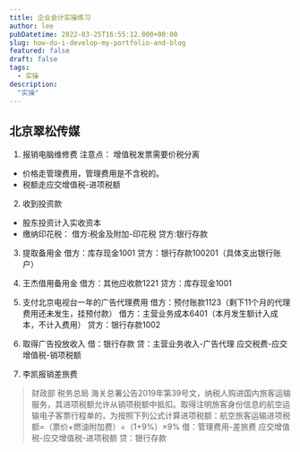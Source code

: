 ```yaml
---
title: 企业会计实操练习
author: lee
pubDatetime: 2022-03-25T16:55:12.000+00:00
slug: how-do-i-develop-my-portfolio-and-blog
featured: false
draft: false
tags:
  - 实操
description:
  "实操"
---
```


## 北京翠松传媒
1. 报销电脑维修费
注意点：
增值税发票需要价税分离
- 价格走管理费用，管理费用是不含税的。
- 税额走应交增值税-进项税额

2. 收到投资款
- 股东投资计入实收资本
- 缴纳印花税：
  借方:税金及附加-印花税
  贷方:银行存款

3. 提取备用金
借方：库存现金1001
贷方：银行存款100201（具体支出银行账户）

4. 王杰借用备用金
借方：其他应收款1221
贷方：库存现金1001

5. 支付北京电视台一年的广告代理费用
借方：预付账款1123（剩下11个月的代理费用还未发生，挂预付款）
借方：主营业务成本6401（本月发生额计入成本，不计入费用）
贷方：银行存款1002

6. 取得广告投放收入
借：银行存款
贷：主营业务收入-广告代理
应交税费-应交增值税-销项税额

7. 李凯报销差旅费   
> 财政部 税务总局 海关总署公告2019年第39号文，纳税人购进国内旅客运输服务，其进项税额允许从销项税额中抵扣。取得注明旅客身份信息的航空运输电子客票行程单的，为按照下列公式计算进项税额：航空旅客运输进项税额=（票价+燃油附加费）÷（1+9%）×9%
借：管理费用-差旅费
    应交增值税-应交增值税-进项税额
贷：银行存款
